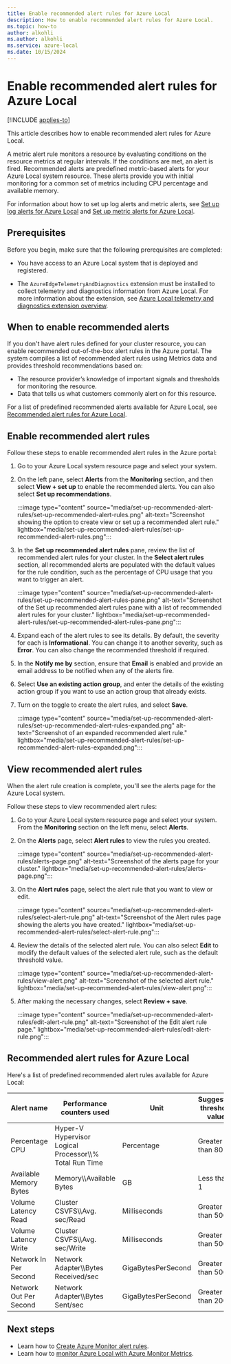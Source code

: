 ```yaml
---
title: Enable recommended alert rules for Azure Local
description: How to enable recommended alert rules for Azure Local.
ms.topic: how-to
author: alkohli
ms.author: alkohli
ms.service: azure-local
ms.date: 10/15/2024
---
```


# Enable recommended alert rules for Azure Local

[!INCLUDE [applies-to](../includes/hci-applies-to-23h2.md)]

This article describes how to enable recommended alert rules for Azure Local.

A metric alert rule monitors a resource by evaluating conditions on the resource metrics at regular intervals. If the conditions are met, an alert is fired. Recommended alerts are predefined metric-based alerts for your Azure Local system resource. These alerts provide you with initial monitoring for a common set of metrics including CPU percentage and available memory.

For information about how to set up log alerts and metric alerts, see [Set up log alerts for Azure Local](./setup-system-alerts.md) and [Set up metric alerts for Azure Local](./setup-metric-alerts.md).

## Prerequisites

Before you begin, make sure that the following prerequisites are completed:

- You have access to an Azure Local system that is deployed and registered.

- The `AzureEdgeTelemetryAndDiagnostics` extension must be installed to collect telemetry and diagnostics information from Azure Local. For more information about the extension, see [Azure Local telemetry and diagnostics extension overview](../concepts/telemetry-and-diagnostics-overview.md).

## When to enable recommended alerts

If you don't have alert rules defined for your cluster resource, you can enable recommended out-of-the-box alert rules in the Azure portal. The system compiles a list of recommended alert rules using Metrics data and provides threshold recommendations based on:

- The resource provider’s knowledge of important signals and thresholds for monitoring the resource.
- Data that tells us what customers commonly alert on for this resource.

For a list of predefined recommended alerts available for Azure Local, see [Recommended alert rules for Azure Local](#recommended-alert-rules-for-azure-local).

## Enable recommended alert rules

Follow these steps to enable recommended alert rules in the Azure portal:

1. Go to your Azure Local system resource page and select your system.

1. On the left pane, select **Alerts** from the **Monitoring** section, and then select **View + set up** to enable the recommended alerts. You can also select **Set up recommendations**.

    :::image type="content" source="media/set-up-recommended-alert-rules/set-up-recommended-alert-rules.png" alt-text="Screenshot showing the option to create view or set up a recommended alert rule." lightbox="media/set-up-recommended-alert-rules/set-up-recommended-alert-rules.png":::

1. In the **Set up recommended alert rules** pane, review the list of recommended alert rules for your cluster. In the **Select alert rules** section, all recommended alerts are populated with the default values for the rule condition, such as the percentage of CPU usage that you want to trigger an alert.

    :::image type="content" source="media/set-up-recommended-alert-rules/set-up-recommended-alert-rules-pane.png" alt-text="Screenshot of the Set up recommended alert rules pane with a list of recommended alert rules for your cluster." lightbox="media/set-up-recommended-alert-rules/set-up-recommended-alert-rules-pane.png":::

1. Expand each of the alert rules to see its details. By default, the severity for each is **Informational**. You can change it to another severity, such as **Error**. You can also change the recommended threshold if required.

1. In the **Notify me by** section, ensure that **Email** is enabled and provide an email address to be notified when any of the alerts fire.

1. Select **Use an existing action group**, and enter the details of the existing action group if you want to use an action group that already exists.

1. Turn on the toggle to create the alert rules, and select **Save**.

    :::image type="content" source="media/set-up-recommended-alert-rules/set-up-recommended-alert-rules-expanded.png" alt-text="Screenshot of an expanded recommended alert rule." lightbox="media/set-up-recommended-alert-rules/set-up-recommended-alert-rules-expanded.png":::

## View recommended alert rules

When the alert rule creation is complete, you'll see the alerts page for the Azure Local system.

Follow these steps to view recommended alert rules:

1. Go to your Azure Local system resource page and select your system. From the **Monitoring** section on the left menu, select **Alerts**.

1. On the **Alerts** page, select **Alert rules** to view the rules you created.

    :::image type="content" source="media/set-up-recommended-alert-rules/alerts-page.png" alt-text="Screenshot of the alerts page for your cluster." lightbox="media/set-up-recommended-alert-rules/alerts-page.png":::

1. On the **Alert rules** page, select the alert rule that you want to view or edit.

    :::image type="content" source="media/set-up-recommended-alert-rules/select-alert-rule.png" alt-text="Screenshot of the Alert rules page showing the alerts you have created." lightbox="media/set-up-recommended-alert-rules/select-alert-rule.png":::

1. Review the details of the selected alert rule. You can also select **Edit** to modify the default values of the selected alert rule, such as the default threshold value.

    :::image type="content" source="media/set-up-recommended-alert-rules/view-alert.png" alt-text="Screenshot of the selected alert rule." lightbox="media/set-up-recommended-alert-rules/view-alert.png":::

1. After making the necessary changes, select **Review + save**.

    :::image type="content" source="media/set-up-recommended-alert-rules/edit-alert-rule.png" alt-text="Screenshot of the Edit alert rule page." lightbox="media/set-up-recommended-alert-rules/edit-alert-rule.png":::

## Recommended alert rules for Azure Local

Here's a list of predefined recommended alert rules available for Azure Local:

| Alert name | Performance counters used | Unit | Suggested threshold value |
|--|--|--|--|
| Percentage CPU | Hyper-V Hypervisor Logical Processor\\\\% Total Run Time | Percentage | Greater than 80 |
| Available Memory Bytes | Memory\\\Available Bytes | GB | Less than 1 |
| Volume Latency Read | Cluster CSVFS\\\Avg. sec/Read | Milliseconds | Greater than 500 |
| Volume Latency Write | Cluster CSVFS\\\Avg. sec/Write | Milliseconds | Greater than 500 |
| Network In Per Second | Network Adapter\\\Bytes Received/sec | GigaBytesPerSecond | Greater than 500 |
| Network Out Per Second | Network Adapter\\\Bytes Sent/sec | GigaBytesPerSecond | Greater than 200 |

## Next steps

- Learn how to [Create Azure Monitor alert rules](/azure/azure-monitor/alerts/alerts-create-new-alert-rule).
- Learn how to [monitor Azure Local with Azure Monitor Metrics](./monitor-cluster-with-metrics.md).

